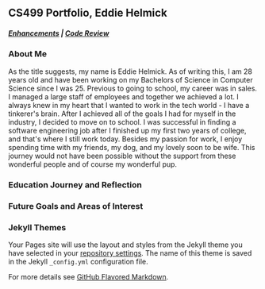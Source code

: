 ## CS499 Portfolio, Eddie Helmick

##### [Enhancements](https://edwardhelmick.github.io/Enhancements.html)  |  [Code Review](https://edwardhelmick.github.io/CodeReview.html)

### About Me
As the title suggests, my name is Eddie Helmick. As of writing this, I am 28 years old and have been working on my Bachelors of Science in Computer Science since I was 25. Previous to going to school, my career was in sales. I managed a large staff of employees and together we achieved a lot. I always knew in my heart that I wanted to work in the tech world - I have a tinkerer's brain. After I achieved all of the goals I had for myself in the industry, I decided to move on to school. I was successful in finding a software engineering job after I finished up my first two years of college, and that's where I still work today. Besides my passion for work, I enjoy spending time with my friends, my dog, and my lovely soon to be wife. This journey would not have been possible without the support from these wonderful people and of course my wonderful pup.

### Education Journey and Reflection

### Future Goals and Areas of Interest







### Jekyll Themes

Your Pages site will use the layout and styles from the Jekyll theme you have selected in your [repository settings](https://github.com/edwardhelmick/edwardhelmick.github.io/settings/pages). The name of this theme is saved in the Jekyll `_config.yml` configuration file.

For more details see [GitHub Flavored Markdown](https://guides.github.com/features/mastering-markdown/).

